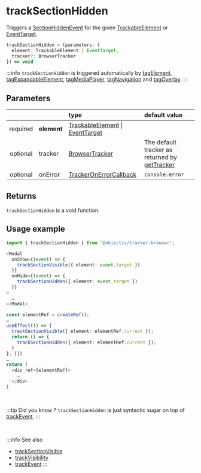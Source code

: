 # trackSectionHidden

Triggers a [SectionHiddenEvent](/taxonomy/events/SectionHiddenEvent.md) for the given [TrackableElement](/tracking/core-concepts/tagging.md#taggable-elements) or [EventTarget](https://developer.mozilla.org/en-US/docs/Web/API/EventTarget).

```typescript
trackSectionHidden = (parameters: {
  element: TrackableElement | EventTarget,
  tracker?: BrowserTracker
}) => void
```

:::info
`trackSectionHidden` is triggered automatically by [tagElement](/tracking/api-reference/location-taggers/tagElement.md), [tagExpandableElement](/tracking/api-reference/location-taggers/tagExpandableElement.md), [tagMediaPlayer](/tracking/api-reference/location-taggers/tagMediaPlayer.md), [tagNavigation](/tracking/api-reference/location-taggers/tagNavigation.md) and [tagOverlay](/tracking/api-reference/location-taggers/tagOverlay.md).
:::

## Parameters
|          |             | type                                                                                                                                                     | default value
| :-:      | :--         | :--                                                                                                                                                      | :--           
| required | **element** | [TrackableElement](/tracking/core-concepts/tagging.md#taggable-elements) \| [EventTarget](https://developer.mozilla.org/en-US/docs/Web/API/EventTarget) |
| optional | tracker     | [BrowserTracker](/tracking/api-reference/general/BrowserTracker.md)                                                                                      | The default tracker as returned by [getTracker](/TODO)
| optional | onError     | [TrackerOnErrorCallback](/tracking/api-reference/general/TrackerOnErrorCallback.md)                                                                      | `console.error`

## Returns
`trackSectionHidden` is a void function.

## Usage example

```typescript jsx
import { trackSectionHidden } from '@objectiv/tracker-browser';
```

```typescript jsx
<Modal
  onShow={(event) => {
    trackSectionVisible({ element: event.target })
  }}
  onHide={(event) => {
    trackSectionHidden({ element: event.target })
  }}
>
  …
</Modal>
```

```typescript jsx
const elementRef = createRef();
…
useEffect(() => {
  trackSectionVisible({ element: elementRef.current });
  return () => {
    trackSectionHidden({ element: elementRef.current });
  }
}, [])
…
return (
  <div ref={elementRef}>
    …
  </div>
)
```

<br />

:::tip Did you know ?
`trackSectionHidden` is just syntactic sugar on top of [trackEvent](/tracking/api-reference/low-level/trackEvent.md).
:::

<br />

:::info See also
- [trackSectionVisible](/tracking/api-reference/event-trackers/trackSectionVisible.md)
- [trackVisibility](/tracking/api-reference/event-trackers/trackVisibility.md)
- [trackEvent](/tracking/api-reference/low-level/trackEvent.md)
:::

